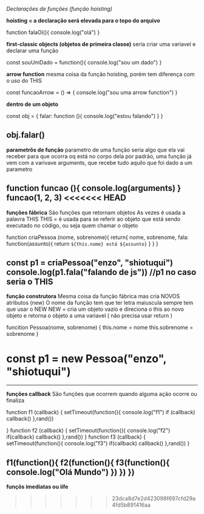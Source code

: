 *Declarações de funções (função hoisting)*

**hoisting = a declaração será elevada para o topo do arquivo**

function falaOi(){
    console.log("olá")
}

**first-classic objects (objetos de primeira classe)**
seria criar uma variavel e declarar uma função

const souUmDado = function(){
    console.log("sou um dado")
}

**arrow function**
mesma coisa da função hoisting, porém tem diferença com o uso do THIS

const funcaoArrow = () => {
    console.log("sou uma arrow function")
}


**dentro de um objeto**

const obj = {
    falar: function (){
        console.log("estou falando")
    }
}

obj.falar()
-------------------------------------------------------------------------------------------------------------------------
**parametrôs de função**
parametro de uma função seria algo que ela vai receber para que ocorra oq está no corpo dela 
por padrão, uma função já vem com a varivave arguments, que recebe tudo aquilo que foi dado a um parametro

function funcao (){
    console.log(arguments)
}
funcao(1, 2, 3)
<<<<<<< HEAD
------------------------------------------------------------------------------------------------------------
**funções fábrica**
São funções que retornam objetos
As vezes é usada a palavra THIS
THIS = é usada para se referir ao objeto que está sendo executado no código, ou seja quem chamar o objeto 

function criaPessoa (nome, sobrenome){
    return{
        nome,
        sobrenome,
        fala: function(assunto){
            return `${this.nome} está ${assunto}`
        }
    }
}

const p1 = criaPessoa("enzo", "shiotuqui") 
console.log(p1.fala("falando de js")) //p1 no caso seria o THIS
---------------------------------------------------------------------------------------------------------------------
**função construtora**
Mesma coisa da função fábrica mas cria NOVOS atributos (new)
O nome da função tem que ter letra maiuscula
sempre tem que usar o NEW
NEW = cria um objeto vazio e direciona o this ao novo objeto e retorna o objeto a uma variavel ( não precisa usar return )

funcition Pessoa(nome, sobrenome) {
    this.nome = nome
    this.sobrenome = sobrenome
}

const p1 = new Pessoa("enzo", "shiotuqui")
=======
--------------------------------------------------------------------------------------------------------------------------
**funções callback**
São funções que ocorrem quando alguma ação ocorre ou finaliza 

function f1 (callback) {
    setTimeout(function(){
        console.log("f1")
        if (callback) callback()
    },rand())
    
}
function f2 (callback) {
    setTimeout(function(){
        console.log("f2")
        if(callback) callback()
    },rand())
}
function f3 (callback) {
    setTimeout(function(){
        console.log("f3")
        if(callback) callback()
    },rand())
}

f1(function(){
    f2(function(){
        f3(function(){
            console.log("Olá Mundo")
        })
    })
})
---------------------------------------------------------------------------------------------------------------
**funçõs imediatas ou iife**
>>>>>>> 23dca8d7e2d423098f697cfd29a4fd5b891416aa
